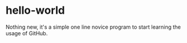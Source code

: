 # hello-world
Nothing new, it's a simple one line novice program to start learning the usage of GitHub.

